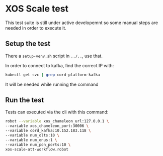 # XOS Scale test

This test suite is still under active developemnt so some
manual steps are needed in order to execute it.

## Setup the test

There a `setup-venv.sh` script in `../..`, use that.

In order to connect to kafka, find the correct IP with:

```bash
kubectl get svc | grep cord-platform-kafka
```

It will be needed while running the command

## Run the test

Tests can executed via the cli with this command:

```bash
robot --variable xos_chameleon_url:127.0.0.1 \
--variable xos_chameleon_port:30006 \
--variable cord_kafka:10.152.183.118 \
--variable num_olts:10 \
--variable num_onus:1 \
--variable num_pon_ports:10 \
xos-scale-att-workflow.robot
```